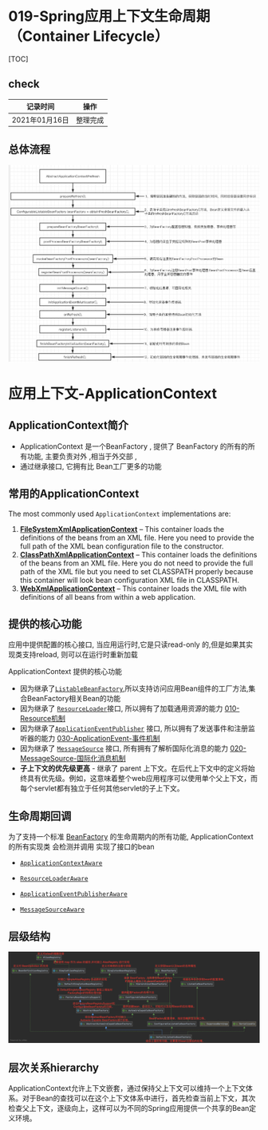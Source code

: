 # 019-Spring应用上下文生命周期（Container Lifecycle）

[TOC]

## check

| 记录时间       | 操作     |
| -------------- | -------- |
| 2021年01月16日 | 整理完成 |



## 总体流程

![image-20201007151953236](../../assets/image-20201007151953236.png)

# 应用上下文-ApplicationContext

## ApplicationContext简介

- ApplicationContext 是一个BeanFactory , 提供了 BeanFactory 的所有的所有功能, 主要负责对外 ,相当于外交部 ,
- 通过继承接口, 它拥有比 Bean工厂更多的功能

## 常用的ApplicationContext

The most commonly used `ApplicationContext` implementations are:

1. **[FileSystemXmlApplicationContext](https://docs.spring.io/spring-framework/docs/current/javadoc-api/org/springframework/context/support/FileSystemXmlApplicationContext.html)** – This container loads the definitions of the beans from an XML file. Here you need to provide the full path of the XML bean configuration file to the constructor.
2. **[ClassPathXmlApplicationContext](https://docs.spring.io/spring-framework/docs/current/javadoc-api/org/springframework/context/support/ClassPathXmlApplicationContext.html)** – This container loads the definitions of the beans from an XML file. Here you do not need to provide the full path of the XML file but you need to set CLASSPATH properly because this container will look bean configuration XML file in CLASSPATH.
3. **[WebXmlApplicationContext](https://docs.spring.io/spring-framework/docs/current/javadoc-api/org/springframework/web/context/support/XmlWebApplicationContext.html)** – This container loads the XML file with definitions of all beans from within a web application.

## 提供的核心功能

应用中提供配置的核心接口, 当应用运行时,它是只读read-only 的,但是如果其实现类支持reload, 则可以在运行时重新加载

ApplicationContext 提供的核心功能

- 因为继承了[`ListableBeanFactory`](https://docs.spring.io/spring/docs/current/javadoc-api/org/springframework/beans/factory/ListableBeanFactory.html),所以支持访问应用Bean组件的工厂方法,集合BeanFactory相关Bean的功能
- 因为继承了 [`ResourceLoader`](https://docs.spring.io/spring/docs/current/javadoc-api/org/springframework/core/io/ResourceLoader.html)接口, 所以拥有了加载通用资源的能力  [010-Resource机制](../090-Spring机制/010-Resource机制) 
- 因为继承了[`ApplicationEventPublisher`](https://docs.spring.io/spring/docs/current/javadoc-api/org/springframework/context/ApplicationEventPublisher.html)  接口, 所以拥有了发送事件和注册监听器的能力  [030-ApplicationEvent-事件机制](../090-Spring机制/030-ApplicationEvent-事件机制) 
- 因为继承了 [`MessageSource`](https://docs.spring.io/spring/docs/current/javadoc-api/org/springframework/context/MessageSource.html) 接口, 所有拥有了解析国际化消息的能力  [020-MessageSource-国际化消息机制](../090-Spring机制/020-MessageSource-国际化消息机制) 
- **子上下文的优先级更高** - 继承了 parent 上下文。在后代上下文中的定义将始终具有优先级。例如，这意味着整个web应用程序可以使用单个父上下文，而每个servlet都有独立于任何其他servlet的子上下文。

## 生命周期回调

为了支持一个标准 [BeanFactory](010-BeanFactory.md) 的生命周期内的所有功能, ApplicationContext 的所有实现类 会检测并调用 实现了接口的bean

-  [`ApplicationContextAware`](https://docs.spring.io/spring/docs/current/javadoc-api/org/springframework/context/ApplicationContextAware.html) 

-  [`ResourceLoaderAware`](https://docs.spring.io/spring/docs/current/javadoc-api/org/springframework/context/ResourceLoaderAware.html)
-  [`ApplicationEventPublisherAware`](https://docs.spring.io/spring/docs/current/javadoc-api/org/springframework/context/ApplicationEventPublisherAware.html) 
-  [`MessageSourceAware`](https://docs.spring.io/spring/docs/current/javadoc-api/org/springframework/context/MessageSourceAware.html) 

## 层级结构

![image-20200919224648982](../../assets/image-20200919224648982.png)

## 层次关系hierarchy

ApplicationContext允许上下文嵌套，通过保持父上下文可以维持一个上下文体系。对于Bean的查找可以在这个上下文体系中进行，首先检查当前上下文，其次检查父上下文，逐级向上，这样可以为不同的Spring应用提供一个共享的Bean定义环境。

